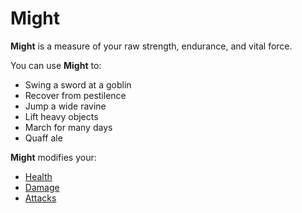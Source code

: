 # Might

**Might** is a measure of your raw strength, endurance, and vital force.

You can use **Might** to:

 * Swing a sword at a goblin
 * Recover from pestilence
 * Jump a wide ravine
 * Lift heavy objects
 * March for many days
 * Quaff ale

**Might** modifies your:

 * [Health](pages/combat/health.md)
 * [Damage](pages/combat/attacks.md)
 * [Attacks](pages/combat/attacks.md)
